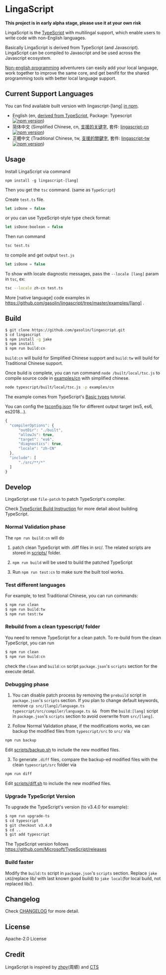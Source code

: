 # LingaScript

**This project is in early alpha stage, please use it at your own risk**

LingaScript is the [TypeScript](https://github.com/Microsoft/TypeScript) with multilingal support, which enable users to write code with non-English languages.

Basically LingaScript is derived from TypeScript (and Javascript). LingaScript can be compiled to Javascript and be used across the Javascript ecosystem.

[Non-english programming](https://en.wikipedia.org/wiki/Non-English-based_programming_languages) adventurers can easily add your local language, work together to improve the same core, and get benifit for the shared programming tools with better local language support.


## Current Support Languages

You can find available built version with lingascript-[lang] [in npm](https://www.npmjs.com/search?q=keywords:lingascript).

- English (en, [derived from TypeScript](http://www.typescriptlang.org/docs/handbook/typescript-in-5-minutes.html), Package: Typescript [![npm version](https://img.shields.io/npm/v/typescript.svg)](https://www.npmjs.com/package/typescript))
- 简体中文 (Simplified Chinese, cn, [支援的关键字](https://github.com/gasolin/lingascript/blob/master/src/cn/language.ts), 套件: [lingascript-cn](https://www.npmjs.com/package/lingascript-cn) [![npm version](https://img.shields.io/npm/v/lingascript-cn.svg)](https://www.npmjs.com/package/lingascript-cn))
- 正體中文 (Traditional Chinese, tw, [支援的關鍵字](https://github.com/gasolin/lingascript/blob/master/src/tw/language.ts), 套件: [lingascript-tw](https://www.npmjs.com/package/lingascript-tw) [![npm version](https://img.shields.io/npm/v/lingascript-tw.svg)](https://www.npmjs.com/package/lingascript-tw))


## Usage

Install LingaScript via command

```
npm install -g lingascript-[lang]
```

Then you get the `tsc` command. (same as  `TypeScript`)

Create `test.ts` file.

```js
let isDone = false
```

or you can use TypeScript-style type check format:

```js
let isDone:boolean = false
```

Then run command

```sh
tsc test.ts
```

to compile and get output `test.js`

```js
let isDone = false
```

To show with locale diagnostic messages, pass the `--locale [lang]` param in `tsc`, ex:

```sh
tsc --locale zh-cn test.ts
```

More [native language] code examples in https://github.com/gasolin/lingascript/tree/master/examples/[lang] .


## Build

```sh
$ git clone https://github.com/gasolin/lingascript.git
$ cd lingascript
$ npm install -g jake
$ npm install
$ npm run build:cn
```

`build:cn` will build for Simplified Chinese support and `build:tw` will build for Traditional Chinese support.

Once build is complete, you can run command `node /built/local/tsc.js` to compile source code in [examples/cn](https://github.com/gasolin/lingascript/tree/master/examples/cn) with simplified chinese.

```sh
node typescript/built/local/tsc.js -p examples/cn
```

The example comes from TypeScript's [Basic types](https://www.typescriptlang.org/docs/handbook/basic-types.html) tutorial.

You can config the [tsconfig.json](https://www.typescriptlang.org/docs/handbook/compiler-options.html
) file for different output target (es5, es6, es2018...).

```js
{
  "compilerOptions": {
      "outDir": "./built",
      "allowJs": true,
      "target": "es6",
      "diagnostics": true,
      "locale": "zh-CN"
  },
  "include": [
      "./src/**/*"
  ]
}
```


## Develop

LingaScript use `file-patch` to patch TypeScript's compiler.

Check [TypeScript Build Instruction](https://github.com/Microsoft/TypeScript#building) for more detail about building TypeScript.


### Normal Validation phase

The `npm run build:cn` will do

1. patch clean TypeScript with .diff files in src/. The related scripts are stored in [scripts/](https://github.com/gasolin/lingascript/tree/master/scripts) folder.

2. `npm run build` will be used to build the patched TypeScript

3. Run `npm run test:cn` to make sure the built tool works.

### Test different languages

For example, to test Traditional Chinese, you can run commands:

```sh
$ npm run clean
$ npm run build:tw
$ npm run test:tw
```

### Rebuild from a clean typescript/ folder

You need to remove TypeScript for a clean patch. To re-build from the clean TypeScript, you can run

```sh
$ npm run clean
$ npm run build:cn
```

check the `clean` and `build:cn` script `package.json`'s `scripts` section for the  execute detail.

### Debugging phase

1. You can disable patch process by removing the `prebuild` script in `package.json`'s `scripts` section. If you plan to change default keywords, remove `cp src/[lang]/language.ts typescript/src/compiler/language.ts && ` from the `build:[lang]` script in `package.json`'s `scripts` section to avoid overwrite from `src/[lang]`.

2. Follow Normal Validation phase, if the modifications works, we can backup the modified files from `typescript/src` to `src/` via

```sh
npm run backup
```

Edit [scripts/backup.sh](https://github.com/gasolin/lingascript/tree/master/scripts) to include the new modified files.

3. To generate `.diff` files, compare the backup-ed modified files with the clean `typescript/src` folder via

```sh
npm run diff
```

Edit [scripts/diff.sh](https://github.com/gasolin/lingascript/tree/master/scripts) to include the new modified files.

### Upgrade TypeScript Version

To upgrade the TypeScript's version (to v3.4.0 for example):

```sh
$ npm run upgrade-ts
$ cd typescript
$ git checkout v3.4.0
$ cd ..
$ git add typescript
```

The TypeScript version follows https://github.com/Microsoft/TypeScript/releases

### Build faster

Modify the `build:ts` script in `package.json`'s `scripts` section. Replace `jake LKG`(replace lib/ with last known good build) to `jake local`(for local build, not replaced lib/).


## Changelog

Check [CHANGELOG](https://github.com/gasolin/lingascript/blob/master/CHANGELOG.md) for more detail.


## License

Apache-2.0 License


## Credit

LingaScript is inspired by [zhpy](https://github.com/gasolin/zhpy/)(周蟒) and [CTS](https://github.com/program-in-chinese/CTS/issues/14)
